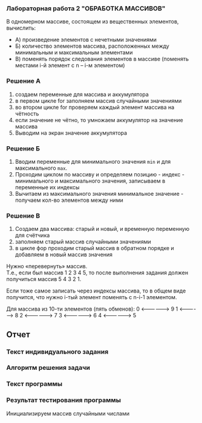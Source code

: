 ### Лабораторная работа 2 "ОБРАБОТКА МАССИВОВ"

В одномерном массиве, состоящем из вещественных элементов, вычислить:

- А) произведение элементов с нечетными значениями
- Б) количество элементов массива, расположенных между минимальным и максимальным элементами
- В) поменять порядок следования элементов в массиве (поменять местами i-й элемент c n – i-м элементом)


### Решение A

1) создаем переменные для массива и аккумулятора
2) в первом цикле for заполняем массив случайными значениями
3) во втором цикле for проверяем каждый элемент массива на чётность
4) если значение не чётно, то умножаем аккумулятор на значение массива
5) Выводим на экран значение аккумулятора

### Решение Б

1) Вводим переменные для минимального значения `min` и для максимального `max`.
2) Проходим циклом по массиву и определяем позицию - индекс - минимального и максимального значения, записываем в переменные их индексы
3) Вычитаем из максимального значения минимальное значение - получаем кол-во элементов между ними

### Решение В

1) Создаем два массива: старый и новый, и временную переменную для счётчика
2) заполняем старый массив случайными значениями
3) в цикле фор проходим старый массив в обратном порядке и добавляем в новый массив значения

Нужно «перевернуть» массив.  
Т.е., если был массив   1 2 3 4 5, то после выполнения задания должен получиться массив 5 4 3 2 1. 

Если тоже самое записать через индексы массива, то в общем виде получится, что нужно i-тый элемент поменять с n-i-1 элементом. 

Для массива из 10-ти элементов (пять обменов):
0 <------>  9
1 <------>  8
2 <------>  7
3 <------>  6
4 <------>  5

## Отчет

### Текст индивидуального задания

### Алгоритм решения задачи

### Текст программы

### Результат тестирования программы

Инициализируем массив случайными числами

